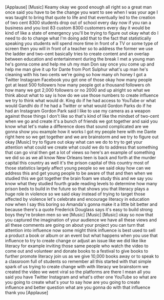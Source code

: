 
[Applause]
[Music]
Keamy okay we good enough all right so a
great man once said you have to be the
change you want to see when I was your
age I was taught to bring that quote to
life and that eventually led to the
creation of two cent 8300 students drop
out of school every day now if you ran a
business and you lost 83 custom 8300
customers every day it would be kind of
like a state of emergency you&#39;ll be
trying to figure out okay what do I need
to do to change what I&#39;m doing
add that to the fact that statistically
speaking you students will spend more
time in front of a TV or some type of
screen then you will in front of a
teacher so to address the former we use
the ladder and two-cent basically tries
to create content and an overlap between
education and entertainment during the
break I met a young man he&#39;s gonna come
and help me uh
my man Don say once you come up and help
me man give it up for Dante from Port
Sulphur what&#39;s up man he&#39;s cleaning with
his two cents we&#39;re going so how many oh
honey I got a Twitter Instagram Facebook
you got one of those okay how many
people got at least 500 followers how
many people got a thousand followers oh
how many we got 2,000 followers or no
2000 and up alright so what we think
about what to say is how do we use those
numbers to create influence we try to
think what would dr. King do if he had
access to YouTube or what would Gandhi
do if he had a Twitter or what would
Gordon Parks do if he had an Instagram
Gordon Park said I like to use my camera
as a weapon against those things I don&#39;t
like
so that&#39;s kind of like the mindset of
two-cent when we go and create it&#39;s a
bunch of friends we got together and
said you know what let&#39;s make a
difference does that sound complicated
are we gonna show you example how it
works I got my people here with me Dante
right here so we get together and we are
brainstorm and we try to figure out okay
[Music]
try to figure out okay what can we do to
try to get your attention
what could we create what could we do to
address that something that can go viral
then get a lot of views so here&#39;s an
example of something we did so as we all
know New Orleans teen is back and forth
at the murder capital this country as
well it&#39;s the prison capital of this
country most of those statistics largely
affect young people so we said okay how
can we address this and get young people
to be aware of that and then when we
studied this we got together the brain
foam we study this and we say you know
what they studied fourth grade reading
levels to determine how many prison beds
to build in the future so that shows you
that literacy plays a huge role in
violence so we said okay instead of
trying to target those affected by
violence let&#39;s celebrate and encourage
literacy in education now when I say
this boring so Amanda&#39;s gonna make it a
little bit better and because there&#39;s a
quote Frederick Douglass says it&#39;s easy
to build strong boys they&#39;re broken men
so we
[Music]
[Music]
[Music]
okay so now that you captured the
imagination of your audience we have all
these views and all these comments are
going on about your project you can turn
that attention into influence now some
might think influence is best used to
sell a product a book or album or an
event but what happens when you use that
influence to try to create change or
adjust an issue like we did like like
literacy for example inviting those same
people who watch the video to come out
and volunteer and donate books to a
festival to give books to further
promote literacy join us as we give
10,000 books away or to speak to a
classroom full of students so remember
all this started with that simple spark
of us trying to create change with with
literacy we brainstorm we created the
video we went viral so the platforms are
there I mean all you said you have
Twitter Instagram and what&#39;s other one
YouTube so what are you going to create
what&#39;s your to say how are you going to
create influence and better question
what are you gonna do with that
influence thank you
[Applause]
